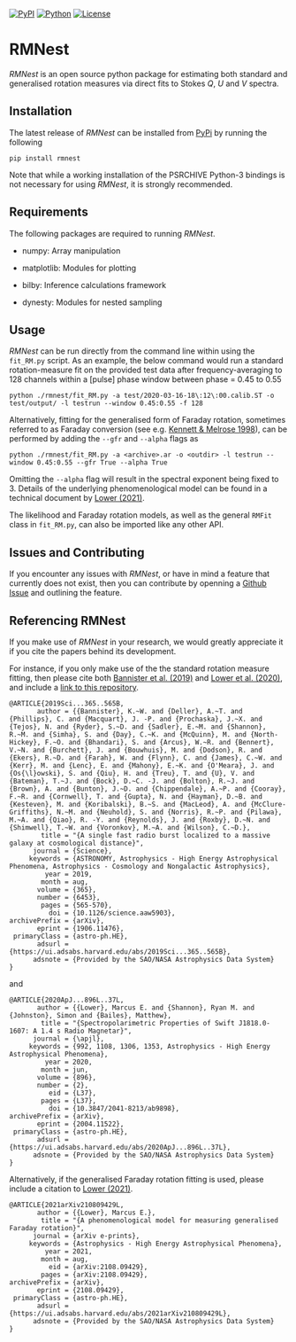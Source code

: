 [![PyPI](https://img.shields.io/pypi/v/rmnest.svg?label=PyPI)](https://pypi.python.org/pypi/rmnest)
[![Python](https://img.shields.io/pypi/pyversions/rmnest.svg?label=Python)](https://pypi.python.org/pypi/rmnest)
[![License](https://img.shields.io/pypi/l/rmnest.svg?colorB=purple&label=License)](https://github.com/abatten/rmnest/raw/master/LICENSE) 

# RMNest

*RMNest* is an open source python package for estimating both standard and generalised 
rotation measures via direct fits to Stokes *Q*, *U* and *V* spectra.

Installation
------------
The latest release of *RMNest* can be installed from [PyPi](https://pypi.python.org/pypi/rmnest) by running 
the following

```
pip install rmnest
```

Note that while a working installation of the PSRCHIVE Python-3 bindings is
not necessary for using *RMNest*, it is strongly recommended.

Requirements
------------
The following packages are required to running *RMNest*.

 - numpy: Array manipulation

 - matplotlib: Modules for plotting

 - bilby: Inference calculations framework
 
 - dynesty: Modules for nested sampling
 
 
Usage
-----
*RMNest* can be run directly from the command line within using the `fit_RM.py` script. 
As an example, the below command would run a standard rotation-measure fit on the provided test data after frequency-averaging to 128 channels 
within a [pulse] phase window between phase = 0.45 to 0.55

```
python ./rmnest/fit_RM.py -a test/2020-03-16-18\:12\:00.calib.ST -o test/output/ -l testrun --window 0.45:0.55 -f 128
```

Alternatively, fitting for the generalised form of Faraday rotation, sometimes referred to as Faraday conversion 
(see e.g. [Kennett & Melrose 1998](https://ui.adsabs.harvard.edu/abs/1998PASA...15..211K/abstract)), can be performed 
by adding the ``--gfr`` and ``--alpha`` flags as

```
python ./rmnest/fit_RM.py -a <archive>.ar -o <outdir> -l testrun --window 0.45:0.55 --gfr True --alpha True
```

Omitting the `--alpha` flag will result in the spectral exponent being fixed to 3. Details of the underlying phenomenological model can be found in a technical document by [Lower (2021)](https://ui.adsabs.harvard.edu/abs/2021arXiv210809429L).

The likelihood and Faraday rotation models, as well as the general `RMFit` class in `fit_RM.py`, can also be imported like any other API.

Issues and Contributing
-----------------------
If you encounter any issues with *RMNest*, or have in mind a feature that 
currently does not exist, then you can contribute by openning a 
[Github Issue](https://github.com/mlower/rmnest/issues) and outlining the feature. 

Referencing RMNest
------------------
If you make use of *RMNest* in your research, we would greatly appreciate it if you 
cite the papers behind its development.

For instance, if you only make use of the the standard rotation measure fitting, then
please cite both [Bannister et al. (2019)](https://ui.adsabs.harvard.edu/abs/2019Sci...365..565B) 
and [Lower et al. (2020)](https://ui.adsabs.harvard.edu/abs/2020ApJ...896L..37L), and include
a [link to this repository](https://github.com/mlower/rmnest).

```
@ARTICLE{2019Sci...365..565B,
       author = {{Bannister}, K.~W. and {Deller}, A.~T. and {Phillips}, C. and {Macquart}, J. -P. and {Prochaska}, J.~X. and {Tejos}, N. and {Ryder}, S.~D. and {Sadler}, E.~M. and {Shannon}, R.~M. and {Simha}, S. and {Day}, C.~K. and {McQuinn}, M. and {North-Hickey}, F.~O. and {Bhandari}, S. and {Arcus}, W.~R. and {Bennert}, V.~N. and {Burchett}, J. and {Bouwhuis}, M. and {Dodson}, R. and {Ekers}, R.~D. and {Farah}, W. and {Flynn}, C. and {James}, C.~W. and {Kerr}, M. and {Lenc}, E. and {Mahony}, E.~K. and {O'Meara}, J. and {Os{\l}owski}, S. and {Qiu}, H. and {Treu}, T. and {U}, V. and {Bateman}, T.~J. and {Bock}, D.~C. -J. and {Bolton}, R.~J. and {Brown}, A. and {Bunton}, J.~D. and {Chippendale}, A.~P. and {Cooray}, F.~R. and {Cornwell}, T. and {Gupta}, N. and {Hayman}, D.~B. and {Kesteven}, M. and {Koribalski}, B.~S. and {MacLeod}, A. and {McClure-Griffiths}, N.~M. and {Neuhold}, S. and {Norris}, R.~P. and {Pilawa}, M.~A. and {Qiao}, R. -Y. and {Reynolds}, J. and {Roxby}, D.~N. and {Shimwell}, T.~W. and {Voronkov}, M.~A. and {Wilson}, C.~D.},
        title = "{A single fast radio burst localized to a massive galaxy at cosmological distance}",
      journal = {Science},
     keywords = {ASTRONOMY, Astrophysics - High Energy Astrophysical Phenomena, Astrophysics - Cosmology and Nongalactic Astrophysics},
         year = 2019,
        month = aug,
       volume = {365},
       number = {6453},
        pages = {565-570},
          doi = {10.1126/science.aaw5903},
archivePrefix = {arXiv},
       eprint = {1906.11476},
 primaryClass = {astro-ph.HE},
       adsurl = {https://ui.adsabs.harvard.edu/abs/2019Sci...365..565B},
      adsnote = {Provided by the SAO/NASA Astrophysics Data System}
}
```

and

```
@ARTICLE{2020ApJ...896L..37L,
       author = {{Lower}, Marcus E. and {Shannon}, Ryan M. and {Johnston}, Simon and {Bailes}, Matthew},
        title = "{Spectropolarimetric Properties of Swift J1818.0-1607: A 1.4 s Radio Magnetar}",
      journal = {\apjl},
     keywords = {992, 1108, 1306, 1353, Astrophysics - High Energy Astrophysical Phenomena},
         year = 2020,
        month = jun,
       volume = {896},
       number = {2},
          eid = {L37},
        pages = {L37},
          doi = {10.3847/2041-8213/ab9898},
archivePrefix = {arXiv},
       eprint = {2004.11522},
 primaryClass = {astro-ph.HE},
       adsurl = {https://ui.adsabs.harvard.edu/abs/2020ApJ...896L..37L},
      adsnote = {Provided by the SAO/NASA Astrophysics Data System}
}
```


Alternatively, if the generalised Faraday rotation fitting is used, please include 
a citation to [Lower (2021)](https://ui.adsabs.harvard.edu/abs/2021arXiv210809429L).

```
@ARTICLE{2021arXiv210809429L,
       author = {{Lower}, Marcus E.},
        title = "{A phenomenological model for measuring generalised Faraday rotation}",
      journal = {arXiv e-prints},
     keywords = {Astrophysics - High Energy Astrophysical Phenomena},
         year = 2021,
        month = aug,
          eid = {arXiv:2108.09429},
        pages = {arXiv:2108.09429},
archivePrefix = {arXiv},
       eprint = {2108.09429},
 primaryClass = {astro-ph.HE},
       adsurl = {https://ui.adsabs.harvard.edu/abs/2021arXiv210809429L},
      adsnote = {Provided by the SAO/NASA Astrophysics Data System}
}
```
